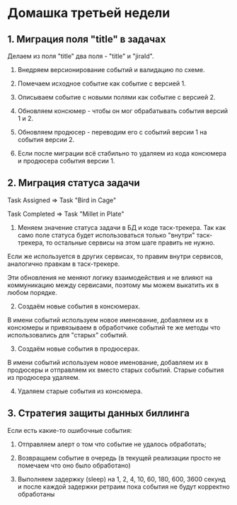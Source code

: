 # Домашка третьей недели

## 1. Миграция поля "title" в задачах

Делаем из поля "title" два поля - "title" и "jiraId".

1. Внедряем версионирование событий и валидацию по схеме.

2. Помечаем исходное событие как событие с версией 1.

3. Описываем событие с новыми полями как событие с версией 2.

4. Обновляем консюмер - чтобы он мог обрабатывать события версий 1 и 2.

5. Обновляем продюсер - переводим его с событий версии 1 на события версии 2.

6. Если после миграции всё стабильно то удаляем из кода консюмера и продюсера события версии 1.

## 2. Миграция статуса задачи

Task Assigned => Task "Bird in Cage"

Task Completed => Task "Millet in Plate"

1. Меняем значение статуса задачи в БД и коде таск-трекера. Так как само поле статуса будет использоваться только "внутри" таск-трекера, то остальные сервисы на этом шаге править не нужно.

Если же используется в других сервисах, то правим внутри сервисов, аналогично правкам в таск-трекере. 

Эти обновления не меняют логику взаимодействия и не влияют на коммуникацию между сервисами, поэтому мы можем выкатить их в любом порядке.

2. Создаём новые события в консюмерах.

В имени событий используем новое именование, добавляем их в консюмеры и привязываем в обработчике событий те же методы что использовались для "старых" событий.

3. Создаём новые события в продюсерах.

В имени событий используем новое именование, добавляем их в продюсеры и отправляем их вместо старых событий. Старые события из продюсера удаляем.

4. Удаляем старые события из консюмера.

## 3. Стратегия защиты данных биллинга

Если есть какие-то ошибочные события:

1. Отправляем алерт о том что событие не удалось обработать;

2. Возвращаем событие в очередь (в текущей реализации просто не помечаем что оно было обработано)

3. Выполняем задержку (sleep) на 1, 2, 4, 10, 60, 180, 600, 3600 секунд и после каждой задержки ретраим пока события не будут корректно обработаны